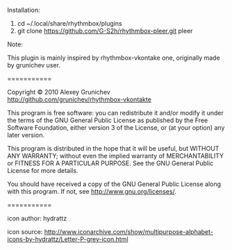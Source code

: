 Installation: 

1. cd ~/.local/share/rhythmbox/plugins
2. git clone https://github.com/G-S2h/rhythmbox-pleer.git pleer

Note:


This plugin is mainly inspired by rhythmbox-vkontake one, originally made by grunichev user.

===========

Copyright © 2010 Alexey Grunichev
http://github.com/grunichev/rhythmbox-vkontakte

This program is free software: you can redistribute it and/or modify
it under the terms of the GNU General Public License as published by
the Free Software Foundation, either version 3 of the License, or
(at your option) any later version.

This program is distributed in the hope that it will be useful,
but WITHOUT ANY WARRANTY; without even the implied warranty of
MERCHANTABILITY or FITNESS FOR A PARTICULAR PURPOSE.  See the
GNU General Public License for more details.

You should have received a copy of the GNU General Public License
along with this program.  If not, see <http://www.gnu.org/licenses/>.

===========

icon author: hydrattz

icon source: http://www.iconarchive.com/show/multipurpose-alphabet-icons-by-hydrattz/Letter-P-grey-icon.html


